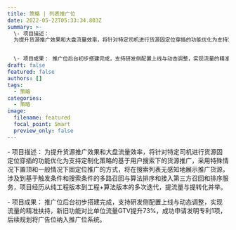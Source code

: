 ```yaml
---
title: 策略 | 列表推广位
date: 2022-05-22T05:33:34.803Z
summary: >-
  \- 项目描述：
  为提升货源推广效果和大盘流量效率，将针对特定司机进行货源固定位穿插的功能优化为支持定制化策略的基于用户搜索下的货源推广，采用特殊情况下置顶和一般情况下固定位推广的方式，将在搜索列表无感知地展示推广货源，涉及到基于触发条件和搜索条件的多路召回与算法排序和接入第三方召回和排序服务，项目经历从纯工程版本到工程+算法版本的多次迭代，提流量与提转化并举。


  \- 项目成果： 推广位后台初步搭建完成，支持研发侧配置上线与动态调整，实现流量的精准扶持，新旧功能对比单位流量GTV提升73%，成功申请发明专利1项，后续规划将广告位纳入推广位系统。
draft: false
featured: false
authors: []
tags:
  - 策略
categories:
  - 策略
image:
  filename: featured
  focal_point: Smart
  preview_only: false
---
```

\- 项目描述： 为提升货源推广效果和大盘流量效率，将针对特定司机进行货源固定位穿插的功能优化为支持定制化策略的基于用户搜索下的货源推广，采用特殊情况下置顶和一般情况下固定位推广的方式，将在搜索列表无感知地展示推广货源，涉及到基于触发条件和搜索条件的多路召回与算法排序和接入第三方召回和排序服务，项目经历从纯工程版本到工程+算法版本的多次迭代，提流量与提转化并举。

\- 项目成果： 推广位后台初步搭建完成，支持研发侧配置上线与动态调整，实现流量的精准扶持，新旧功能对比单位流量GTV提升73%，成功申请发明专利1项，后续规划将广告位纳入推广位系统。